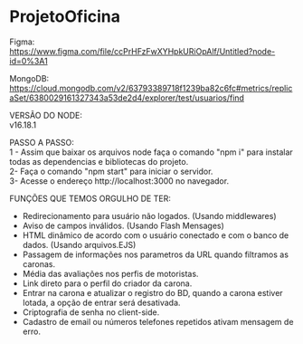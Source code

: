 # ProjetoOficina
 
Figma: <br>
https://www.figma.com/file/ccPrHFzFwXYHpkURiOpAlf/Untitled?node-id=0%3A1

MongoDB: <br>
https://cloud.mongodb.com/v2/63793389718f1239ba82c6fc#metrics/replicaSet/6380029161327343a53de2d4/explorer/test/usuarios/find

VERSÃO DO NODE: <br>
v16.18.1

PASSO A PASSO:<br> 
 1 - Assim que baixar os arquivos node faça o comando "npm i" para instalar todas as dependencias e bibliotecas do projeto.<br>
 2- Faça o comando "npm start" para iniciar o servidor.<br>
 3- Acesse o endereço http://localhost:3000 no navegador.
 
 FUNÇÕES QUE TEMOS ORGULHO DE TER:<br>
 - Redirecionamento para usuário não logados. (Usando middlewares)<br>
 - Aviso de campos inválidos. (Usando Flash Mensages)<br>
 - HTML dinâmico de acordo com o usuário conectado e com o banco de dados. (Usando arquivos.EJS)<br>
 - Passagem de informações nos parametros da URL quando filtramos as caronas.<br>
 - Média das avaliações nos perfis de motoristas.<br>
 - Link direto para o perfil do criador da carona.<br>
 - Entrar na carona e atualizar o registro do BD, quando a carona estiver lotada, a opção de entrar será desativada.<br>
 - Criptografia de senha no client-side.<br>
 - Cadastro de email ou números telefones repetidos ativam mensagem de erro.<br>
 

